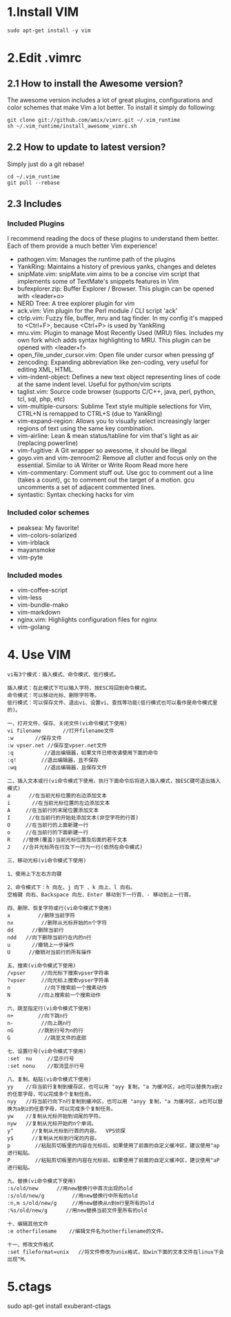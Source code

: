 # 1.Install VIM

    sudo apt-get install -y vim

# 2.Edit .vimrc

## 2.1 How to install the Awesome version?

The awesome version includes a lot of great plugins, configurations and color schemes that make Vim a lot better. To install it simply do following:

    git clone git://github.com/amix/vimrc.git ~/.vim_runtime
    sh ~/.vim_runtime/install_awesome_vimrc.sh

## 2.2 How to update to latest version?

Simply just do a git rebase!

    cd ~/.vim_runtime
    git pull --rebase

## 2.3 Includes

### Included Plugins

I recommend reading the docs of these plugins to understand them better. Each of them provide a much better Vim experience!

* pathogen.vim: Manages the runtime path of the plugins
* YankRing: Maintains a history of previous yanks, changes and deletes
* snipMate.vim: snipMate.vim aims to be a concise vim script that implements some of TextMate's snippets features in Vim
* bufexplorer.zip: Buffer Explorer / Browser. This plugin can be opened with <leader+o>
* NERD Tree: A tree explorer plugin for vim
* ack.vim: Vim plugin for the Perl module / CLI script 'ack'
* ctrlp.vim: Fuzzy file, buffer, mru and tag finder. In my config it's mapped to <Ctrl+F>, because <Ctrl+P> is used by YankRing
* mru.vim: Plugin to manage Most Recently Used (MRU) files. Includes my own fork which adds syntax highlighting to MRU. This plugin can be opened with <leader+f>
* open_file_under_cursor.vim: Open file under cursor when pressing gf
* zencoding: Expanding abbreviation like zen-coding, very useful for editing XML, HTML.
* vim-indent-object: Defines a new text object representing lines of code at the same indent level. Useful for python/vim scripts
* taglist.vim: Source code browser (supports C/C++, java, perl, python, tcl, sql, php, etc)
* vim-multiple-cursors: Sublime Text style multiple selections for Vim, CTRL+N is remapped to CTRL+S (due to YankRing)
* vim-expand-region: Allows you to visually select increasingly larger regions of text using the same key combination.
* vim-airline: Lean & mean status/tabline for vim that's light as air (replacing powerline)
* vim-fugitive: A Git wrapper so awesome, it should be illegal
* goyo.vim and vim-zenroom2: Remove all clutter and focus only on the essential. Similar to iA Writer or Write Room Read more here
* vim-commentary: Comment stuff out. Use gcc to comment out a line (takes a count), gc to comment out the target of a motion. gcu uncomments a set of adjacent commented lines.
* syntastic: Syntax checking hacks for vim

### Included color schemes

* peaksea: My favorite!
* vim-colors-solarized
* vim-irblack
* mayansmoke
* vim-pyte

### Included modes

* vim-coffee-script
* vim-less
* vim-bundle-mako
* vim-markdown
* nginx.vim: Highlights configuration files for nginx
* vim-golang



# 4. Use VIM

    vi有3个模式：插入模式、命令模式、低行模式。

    插入模式：在此模式下可以输入字符，按ESC将回到命令模式。
    命令模式：可以移动光标、删除字符等。
    低行模式：可以保存文件、退出vi、设置vi、查找等功能(低行模式也可以看作是命令模式里的)。

    一、打开文件、保存、关闭文件(vi命令模式下使用)
    vi filename       //打开filename文件
    :w       //保存文件
    :w vpser.net //保存至vpser.net文件
    :q          //退出编辑器，如果文件已修改请使用下面的命令
    :q!        //退出编辑器，且不保存
    :wq         //退出编辑器，且保存文件

    二、插入文本或行(vi命令模式下使用，执行下面命令后将进入插入模式，按ESC键可退出插入模式)
    a      //在当前光标位置的右边添加文本
    i       //在当前光标位置的左边添加文本
    A     //在当前行的末尾位置添加文本
    I      //在当前行的开始处添加文本(非空字符的行首)
    O     //在当前行的上面新建一行
    o     //在当前行的下面新建一行
    R    //替换(覆盖)当前光标位置及后面的若干文本
    J    //合并光标所在行及下一行为一行(依然在命令模式)

    三、移动光标(vi命令模式下使用)

    1、使用上下左右方向键

    2、命令模式下：h 向左、j 向下 、k 向上、l 向右。
    空格键 向右、Backspace 向左、Enter 移动到下一行首、- 移动到上一行首。

    四、删除、恢复字符或行(vi命令模式下使用)  
    x         //删除当前字符
    nx         //删除从光标开始的n个字符
    dd      //删除当前行
    ndd   //向下删除当前行在内的n行
    u       //撤销上一步操作
    U      //撤销对当前行的所有操作

    五、搜索(vi命令模式下使用)   
    /vpser     //向光标下搜索vpser字符串
    ?vpser     //向光标上搜索vpser字符串
    n           //向下搜索前一个搜素动作
    N         //向上搜索前一个搜索动作

    六、跳至指定行(vi命令模式下使用)    
    n+        //向下跳n行
    n-         //向上跳n行
    nG        //跳到行号为n的行
    G           //跳至文件的底部

    七、设置行号(vi命令模式下使用)
    :set  nu     //显示行号
    :set nonu    //取消显示行号

    八、复制、粘贴(vi命令模式下使用)
    yy    //将当前行复制到缓存区，也可以用 "ayy 复制，"a 为缓冲区，a也可以替换为a到z的任意字母，可以完成多个复制任务。
    nyy   //将当前行向下n行复制到缓冲区，也可以用 "anyy 复制，"a 为缓冲区，a也可以替换为a到z的任意字母，可以完成多个复制任务。
    yw    //复制从光标开始到词尾的字符。
    nyw   //复制从光标开始的n个单词。
    y^      //复制从光标到行首的内容。  VPS侦探
    y$      //复制从光标到行尾的内容。
    p        //粘贴剪切板里的内容在光标后，如果使用了前面的自定义缓冲区，建议使用"ap 进行粘贴。
    P        //粘贴剪切板里的内容在光标前，如果使用了前面的自定义缓冲区，建议使用"aP 进行粘贴。

    九、替换(vi命令模式下使用) 
    :s/old/new      //用new替换行中首次出现的old
    :s/old/new/g         //用new替换行中所有的old
    :n,m s/old/new/g     //用new替换从n到m行里所有的old
    :%s/old/new/g      //用new替换当前文件里所有的old

    十、编辑其他文件
    :e otherfilename    //编辑文件名为otherfilename的文件。

    十一、修改文件格式
    :set fileformat=unix   //将文件修改为unix格式，如win下面的文本文件在linux下会出现^M。

# 5.ctags

sudo apt-get install exuberant-ctags
